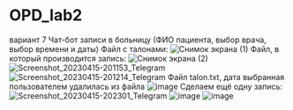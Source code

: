 # OPD_lab2
вариант 7
Чат-бот записи в больницу (ФИО пациента, выбор врача, выбор времени и даты)
Файл с талонами:
![Снимок экрана (1)](https://user-images.githubusercontent.com/125201422/232229350-e22e4815-9c69-4cd0-b16c-b13130d500ca.png)
Файл, в который производится запись:
![Снимок экрана (2)](https://user-images.githubusercontent.com/125201422/232229419-a83d88c8-d44c-4c6a-9d05-c6a8be850c97.png)
![Screenshot_20230415-201153_Telegram](https://user-images.githubusercontent.com/125201422/232229876-48d30b66-711b-4c37-9da2-47dc910a882d.jpg)
![Screenshot_20230415-201214_Telegram](https://user-images.githubusercontent.com/125201422/232229896-e2b41775-e6d3-48c5-a527-2a8ae2d5f9c9.jpg)
Файл talon.txt, дата выбранная пользователем удалилась из файла
![image](https://user-images.githubusercontent.com/125201422/232230104-cd6b244c-edde-4a22-a23e-30583dbf73c4.png)
Сделаем ещё одну запись:
![Screenshot_20230415-202301_Telegram](https://user-images.githubusercontent.com/125201422/232230354-d5410de1-e636-4ae9-88d1-73bd4be52bb0.jpg)
![image](https://user-images.githubusercontent.com/125201422/232230374-5e486a5d-330d-4f34-bfd4-0ab57c062cd2.png)
![image](https://user-images.githubusercontent.com/125201422/232230390-cf14a5ae-47ef-4a54-b9f6-feff8b5ee02f.png)
